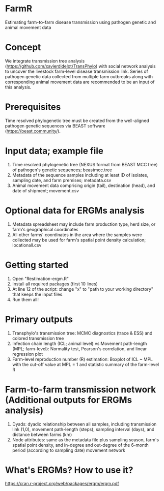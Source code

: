 # FarmR
Estimating farm-to-farm disease transmission using pathogen genetic and animal movement data

# Concept
We integrate transmission tree analysis (https://github.com/xavierdidelot/TransPhylo) with social network analysis to uncover the livestock farm-level disease transmission link. Series of pathogen genetic data collected from multiple farm outbreaks along with corresponding animal movement data are recommended to be an input of this analysis.

# Prerequisites
Time resolved phylogenetic tree must be created from the well-aligned pathogen genetic sequences via BEAST software (https://beast.community/).

# Input data; example file
1. Time resolved phylogenetic tree (NEXUS format from BEAST MCC tree) of pathogen's genetic sequences; beastmcc.tree
2. Metadata of the sequence samples including at least ID of isolates, sampling date, and farm premises; metadata.csv
3. Animal movement data comprising origin (tail), destination (head), and date of shipment; movement.csv

# Optional data for ERGMs analysis
1. Metadata spreadsheet may include farm production type, herd size, or farm's geographical coordinates
2. All other farms' coordinates in the area where the samples were collected may be used for farm's spatial point density calculation; locationall.csv

# Getting started
1. Open "Restimation-ergm.R"
2. Install all required packages (first 10 lines)
3. At line 12 of the script: change "x" to "path to your working directory" that keeps the input files
4. Run them all!

# Primary outputs
1. Transphylo's transmission tree: MCMC diagnostics (trace & ESS) and colored transmission tree
2. Infection chain length (ICL; animal level) vs Movement path-length (MPL; farm-level): Normality test, Pearson's correlation, and linear regression plot
3. Farm-level reproduction number (R) estimation: Boxplot of ICL ~ MPL with the cut-off value at MPL = 1 and statistic summary of the farm-level R

# Farm-to-farm transmission network (Additional outputs for ERGMs analysis)
1. Dyads: dyadic relationship between all samples, including transmission link (1,0), movement path-length (steps), sampling interval (days), and distance between farms (km)
2. Node attributes: same as the metadata file plus sampling season, farm's spatial point density, and in-degree and out-degree of the 6-month period (according to sampling date) movement network 

# What's ERGMs? How to use it?
https://cran.r-project.org/web/packages/ergm/ergm.pdf
